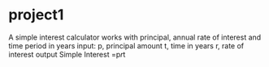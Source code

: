 # project1
A simple interest calculator works with principal, annual rate of interest and time period in years
input:
p, principal amount
t, time in years
r, rate of interest
output
  Simple Interest =p*r*t
